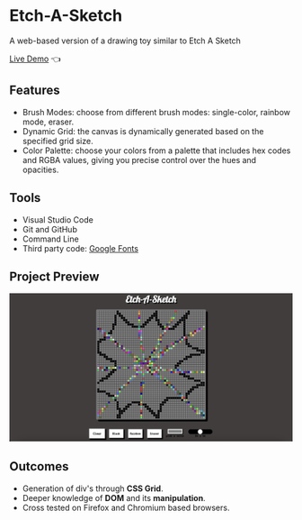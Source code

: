 # Etch-A-Sketch
A web-based version of a drawing toy similar to Etch A Sketch

[Live Demo](https://dannnnnn04.github.io/etch-a-sketch/) 👈

## Features

- Brush Modes: choose from different brush modes: single-color, rainbow mode, eraser.
- Dynamic Grid: the canvas is dynamically generated based on the specified grid size.
- Color Palette: choose your colors from a palette that includes hex codes and RGBA values, giving you precise control over the hues and opacities.

## Tools

- Visual Studio Code
- Git and GitHub
- Command Line
- Third party code: [Google Fonts](https://fonts.google.com/)

## Project Preview

![](https://github.com/dannnnnn04/etch-a-sketch/blob/main/proj-preview.png)

## Outcomes
- Generation of div's through **CSS Grid**.
- Deeper knowledge of **DOM** and its **manipulation**.
- Cross tested on Firefox and Chromium based browsers.







